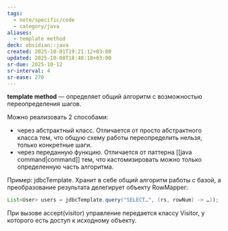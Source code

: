 ```yaml
---
tags:
  - note/specific/code
  - category/java
aliases:
  - template method
deck: obsidian::java
created: 2025-10-01T19:21:12+03:00
updated: 2025-10-08T18:40:18+03:00
sr-due: 2025-10-12
sr-interval: 4
sr-ease: 270
---
```


**template method**
—
определяет общий алгоритм с возможностью переопределения шагов.

Можно реализовать 2 способами:
- через абстрактный класс. Отличается от просто абстрактного класса тем, что общую схему работы переопределить нельзя, только конкретные шаги.
- через переданную функцию. Отличается от паттерна [[java command|command]] тем, что кастомизировать можно только определенную часть алгоритма.

Пример: jdbcTemplate. Хранит в себе общий алгоритм работы с базой, а преобразование результата делегирует объекту RowMapper:
```java
List<User> users = jdbcTemplate.query("SELECT…", (rs, rowNum) -> …));

```
При вызове accept(visitor) управление передается классу Visitor, у которого есть доступ к исходному объекту.
